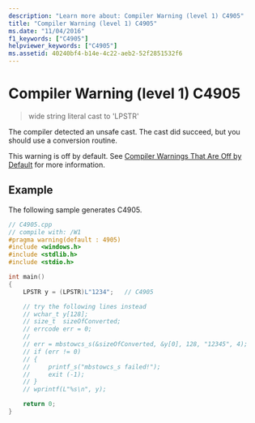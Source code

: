 ```yaml
---
description: "Learn more about: Compiler Warning (level 1) C4905"
title: "Compiler Warning (level 1) C4905"
ms.date: "11/04/2016"
f1_keywords: ["C4905"]
helpviewer_keywords: ["C4905"]
ms.assetid: 40240bf4-b14e-4c22-aeb2-52f2851532f6
---
```

# Compiler Warning (level 1) C4905

> wide string literal cast to 'LPSTR'

The compiler detected an unsafe cast. The cast did succeed, but you should use a conversion routine.

This warning is off by default. See [Compiler Warnings That Are Off by Default](../../preprocessor/compiler-warnings-that-are-off-by-default.md) for more information.

## Example

The following sample generates C4905.

```cpp
// C4905.cpp
// compile with: /W1
#pragma warning(default : 4905)
#include <windows.h>
#include <stdlib.h>
#include <stdio.h>

int main()
{
    LPSTR y = (LPSTR)L"1234";   // C4905

    // try the following lines instead
    // wchar_t y[128];
    // size_t  sizeOfConverted;
    // errcode err = 0;
    //
    // err = mbstowcs_s(&sizeOfConverted, &y[0], 128, "12345", 4);
    // if (err != 0)
    // {
    //     printf_s("mbstowcs_s failed!");
    //     exit (-1);
    // }
    // wprintf(L"%s\n", y);

    return 0;
}
```
